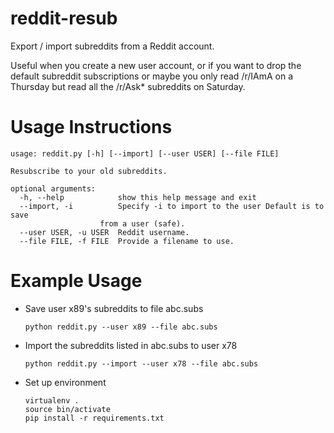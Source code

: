 reddit-resub
============

Export / import subreddits from a Reddit account.

Useful when you create a new user account, or if you want to drop the default subreddit subscriptions or maybe you only read /r/IAmA on a Thursday but read all the /r/Ask* subreddits on Saturday.

Usage Instructions
============

    usage: reddit.py [-h] [--import] [--user USER] [--file FILE]

    Resubscribe to your old subreddits.

    optional arguments:
      -h, --help            show this help message and exit
      --import, -i          Specify -i to import to the user Default is to save
                        from a user (safe).
      --user USER, -u USER  Reddit username.
      --file FILE, -f FILE  Provide a filename to use.

Example Usage
============
* Save user x89's subreddits to file abc.subs

    `python reddit.py --user x89 --file abc.subs`    

* Import the subreddits listed in abc.subs to user x78

    `python reddit.py --import --user x78 --file abc.subs`    

* Set up environment

    `virtualenv .`    
    `source bin/activate`    
    `pip install -r requirements.txt`    
